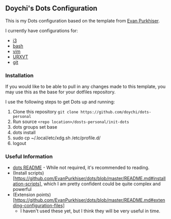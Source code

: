 ## Doychi's Dots Configuration

This is my Dots configuration based on the template from [Evan
Purkhiser](https://github.com/EvanPurkhiser/dots-template).

I currently have configurations for:
* [i3](http://i3wm.org)
* [bash](https://www.gnu.org/software/bash/)
* [vim](http://www.vim.org)
* [URXVT](http://softare.schmorp.de/pkg/rxvt-unicode)
* [git](https://git-scm.com)

### Installation

If you would like to be able to pull in any changes made to this template, you
may use this as the base for your dotfiles repository.

I use the following steps to get Dots up and running:
1. Clone this repository `git clone https://github.com/doychi/dots-personal`
1. Run source `<repo location>/dosts-personal/init-dots`
1. dots groups set base 
1. dots install
1. sudo cp ~/.local/etc/xdg.sh /etc/profile.d/
1. logout

### Useful Information
* [dots README](https://github.com/EvanPurkhiser/dots/blob/master/README.md) -
  While not required, it's recommended to reading.
* (Install
  scripts)[https://github.com/EvanPurkhiser/dots/blob/master/README.md#installation-scripts],
which I am pretty confident could be quite complex and powerful 
* (Extension
  points)[https://github.com/EvanPurkhiser/dots/blob/master/README.md#extending-configuration-files]
  - I haven't used these yet, but I think they will be very useful in time.
